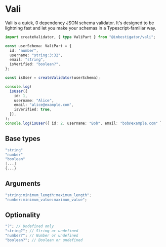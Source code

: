 # Vali

Vali is a quick, 0 dependency JSON schema validator. It's designed to be
lightning fast and let you make your schemas in a Typescript-familiar way.

```ts
import createValidator, { type ValiPart } from "@inbestigator/vali";

const userSchema: ValiPart = {
  id: "number",
  username: "string:3:32",
  email: "string",
  isVerified: "boolean?",
};

const isUser = createValidator(userSchema);

console.log(
  isUser({
    id: 1,
    username: "Alice",
    email: "alice@example.com",
    isVerified: true,
  }),
);
console.log(isUser({ id: 2, username: "Bob", email: "bob@example.com" }));
```

## Base types

```ts
"string"
"number"
"boolean"
[...]
{...}
```

## Arguments

```ts
"string:minimum_length:maximum_length";
"number:minimum_value:maximum_value";
```

## Optionality

```ts
"?"; // Undefined only
"string?"; // String or undefined
"number?"; // Number or undefined
"boolean?"; // Boolean or undefined
```
